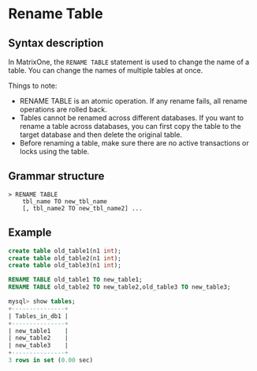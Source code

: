 # **Rename Table**

## **Syntax description**

In MatrixOne, the `RENAME TABLE` statement is used to change the name of a table. You can change the names of multiple tables at once.

Things to note:

- RENAME TABLE is an atomic operation. If any rename fails, all rename operations are rolled back.
- Tables cannot be renamed across different databases. If you want to rename a table across databases, you can first copy the table to the target database and then delete the original table.
- Before renaming a table, make sure there are no active transactions or locks using the table.

## **Grammar structure**

```
> RENAME TABLE
    tbl_name TO new_tbl_name
    [, tbl_name2 TO new_tbl_name2] ...
```

## **Example**

```sql
create table old_table1(n1 int);
create table old_table2(n1 int);
create table old_table3(n1 int);

RENAME TABLE old_table1 TO new_table1;
RENAME TABLE old_table2 TO new_table2,old_table3 TO new_table3;

mysql> show tables;
+---------------+
| Tables_in_db1 |
+---------------+
| new_table1    |
| new_table2    |
| new_table3    |
+---------------+
3 rows in set (0.00 sec)
```
